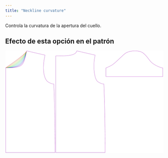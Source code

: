 ```yaml
---
title: "Neckline curvature"
---
```


Controla la curvatura de la apertura del cuello.

## Efecto de esta opción en el patrón

![Esta imagen muestra el efecto de esta opción superponiendo varias variantes que tienen un valor diferente para esta opción](teagan_necklinebend_sample.svg "Effect of this option on the pattern")

